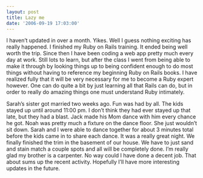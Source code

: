 ```yaml
---
layout: post
title: Lazy me
date: '2006-09-19 17:03:00'
---
```


I haven’t updated in over a month. Yikes. Well I guess nothing exciting has really happened. I finished my Ruby on Rails training. It ended being well worth the trip. Since then I have been coding a web app pretty much every day at work. Still lots to learn, but after the class I went from being able to make it through by looking things up to being confident enough to do most things without having to reference my beginning Ruby on Rails books. I have realized fully that it will be very necessary for me to become a Ruby expert however. One can do quite a bit by just learning all that Rails can do, but in order to really do amazing things one must understand Ruby intimately.

Sarah’s sister got married two weeks ago. Fun was had by all. The kids stayed up until around 11:00 pm. I don’t think they had ever stayed up that late, but they had a blast. Jack made his Mom dance with him every chance he got. Noah was pretty much a fixture on the dance floor. She just wouldn’t sit down. Sarah and I were able to dance together for about 3 minutes total before the kids came in to share each dance. It was a really great night. We finally finished the trim in the basement of our house. We have to just sand and stain match a couple spots and all will be completely done. I’m really glad my brother is a carpenter. No way could I have done a decent job. That about sums up the recent activity. Hopefully I’ll have more interesting updates in the future.